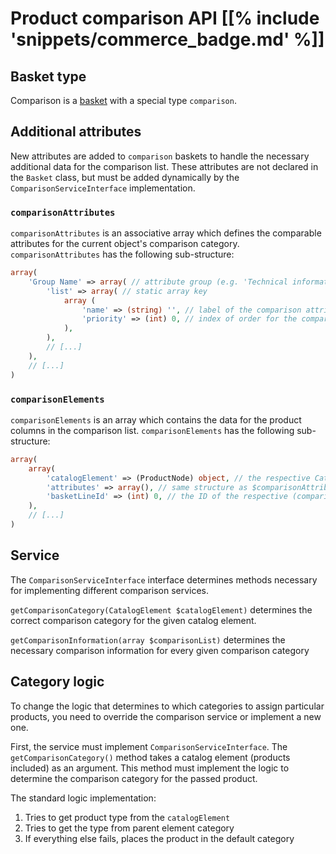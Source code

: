 # Product comparison API [[% include 'snippets/commerce_badge.md' %]]

## Basket type

Comparison is a [basket](../basket/basket.md) with a special type `comparison`. 

## Additional attributes

New attributes are added to `comparison` baskets to handle the necessary additional data for the comparison list.
These attributes are not declared in the `Basket` class, but must be added dynamically by the `ComparisonServiceInterface` implementation.

### `comparisonAttributes`

`comparisonAttributes` is an associative array which defines the comparable attributes for the current object's comparison category.
`comparisonAttributes` has the following sub-structure:

``` php
array(
    'Group Name' => array( // attribute group (e.g. 'Technical information')
        'list' => array( // static array key
            array (
                'name' => (string) '', // label of the comparison attribute
                'priority' => (int) 0, // index of order for the comparison attribute list
            ),
        ),
        // [...]
    ),
    // [...]
)
```

### `comparisonElements`

`comparisonElements` is an array which contains the data for the product columns in the comparison list.
`comparisonElements` has the following sub-structure:

``` php
array(
    array(
        'catalogElement' => (ProductNode) object, // the respective CatalogElement / ProductNode for the current column
        'attributes' => array(), // same structure as $comparisonAttributes, except that 'name' contains the attribute's value instead of the label
        'basketLineId' => (int) 0, // the ID of the respective (comparison-)basket line (product column in the comparison list)
    ),
    // [...]
)
```

## Service

The `ComparisonServiceInterface` interface determines methods necessary for implementing different comparison services.

`getComparisonCategory(CatalogElement $catalogElement)` determines the correct comparison category for the given catalog element.

`getComparisonInformation(array $comparisonList)` determines the necessary comparison information for every given comparison category

## Category logic

To change the logic that determines to which categories to assign particular products,
you need to override the comparison service or implement a new one.

First, the service must implement `ComparisonServiceInterface`.
The `getComparisonCategory()` method takes a catalog element (products included) as an argument.
This method must implement the logic to determine the comparison category for the passed product.

The standard logic implementation:

1. Tries to get product type from the `catalogElement`
1. Tries to get the type from parent element category
1. If everything else fails, places the product in the default category
